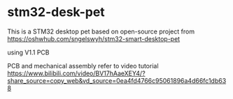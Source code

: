 # stm32-desk-pet
This is a STM32 desktop pet based on open-source project from https://oshwhub.com/sngelswyh/stm32-smart-desktop-pet

using V1.1 PCB

PCB and mechanical assembly refer to video tutorial
https://www.bilibili.com/video/BV17hAaeXEY4/?share_source=copy_web&vd_source=0ea4fd4766c95061896a4d66fc1db638